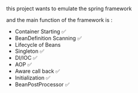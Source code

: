 this project wants to emulate the spring framework

and the main function of the framework is :
+ Container Starting ✅
+ BeanDefinition Scanning ✅
+ Lifecycle of Beans
+ Singleton ✅
+ DI/IOC ✅
+ AOP ✅
+ Aware call back ✅
+ Initialization ✅
+ BeanPostProcessor ✅
